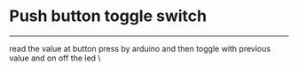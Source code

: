 # Push button toggle switch 

--- 

read the value at button press by arduino and then toggle with previous value and on off the led \